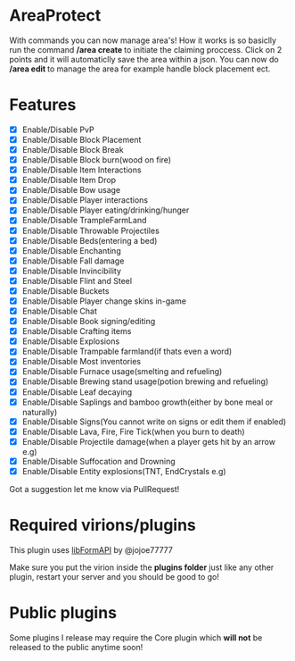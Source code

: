 # AreaProtect
With commands you can now manage area's! How it works is so basiclly run the command **/area create <tag>** to initiate the claiming proccess. Click on 2 points and it will automaticlly save the area within a json. You can now do **/area edit <tag>** to manage the area for example handle block placement ect.

# Features
- [x] Enable/Disable PvP
- [x] Enable/Disable Block Placement
- [x] Enable/Disable Block Break
- [x] Enable/Disable Block burn(wood on fire)
- [x] Enable/Disable Item Interactions
- [x] Enable/Disable Item Drop
- [x] Enable/Disable Bow usage
- [x] Enable/Disable Player interactions
- [x] Enable/Disable Player eating/drinking/hunger
- [x] Enable/Disable TrampleFarmLand
- [x] Enable/Disable Throwable Projectiles
- [x] Enable/Disable Beds(entering a bed)
- [x] Enable/Disable Enchanting
- [x] Enable/Disable Fall damage
- [x] Enable/Disable Invincibility
- [x] Enable/Disable Flint and Steel
- [x] Enable/Disable Buckets
- [x] Enable/Disable Player change skins in-game
- [x] Enable/Disable Chat
- [x] Enable/Disable Book signing/editing
- [x] Enable/Disable Crafting items
- [x] Enable/Disable Explosions
- [x] Enable/Disable Trampable farmland(if thats even a word)
- [x] Enable/Disable Most inventories
- [x] Enable/Disable Furnace usage(smelting and refueling)
- [x] Enable/Disable Brewing stand usage(potion brewing and refueling)
- [x] Enable/Disable Leaf decaying
- [x] Enable/Disable Saplings and bamboo growth(either by bone meal or naturally)
- [x] Enable/Disable Signs(You cannot write on signs or edit them if enabled)
- [x] Enable/Disable Lava, Fire, Fire Tick(when you burn to death)
- [x] Enable/Disable Projectile damage(when a player gets hit by an arrow e.g)
- [x] Enable/Disable Suffocation and Drowning
- [x] Enable/Disable Entity explosions(TNT, EndCrystals e.g)

Got a suggestion let me know via PullRequest!

# Required virions/plugins
This plugin uses [libFormAPI](https://github.com/jojoe77777/FormAPI) by @jojoe77777

Make sure you put the virion inside the **plugins folder** just like any other plugin, restart your server and you should be good to go!

# Public plugins
Some plugins I release may require the Core plugin which **will not** be released to the public anytime soon!
